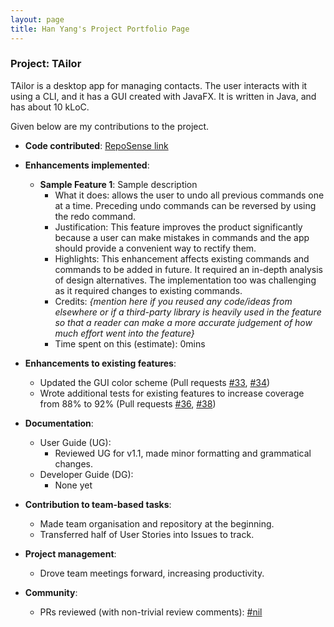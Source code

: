 ```yaml
---
layout: page
title: Han Yang's Project Portfolio Page
---
```


### Project: TAilor

TAilor is a desktop app for managing contacts. The user interacts with it using a CLI, and it has a GUI 
created with JavaFX. It is written in Java, and has about 10 kLoC.

Given below are my contributions to the project.

* **Code contributed**: [RepoSense link](https://nus-cs2103-ay2122s2.github.io/tp-dashboard/?search=festivecat&breakdown=true)

* **Enhancements implemented**:
  * **Sample Feature 1**: Sample description
    * What it does: 
    allows the user to undo all previous commands one at a time. Preceding undo commands can be reversed by using the redo command.
    * Justification: 
    This feature improves the product significantly because a user can make mistakes in commands and the app should provide a convenient way to rectify them.
    * Highlights: 
    This enhancement affects existing commands and commands to be added in future. It required an in-depth analysis of design alternatives. The implementation too was challenging as it required changes to existing commands.
    * Credits: 
    *{mention here if you reused any code/ideas from elsewhere or if a third-party library is heavily used in the feature so that a reader can make a more accurate judgement of how much effort went into the feature}*
    * Time spent on this (estimate):
    0mins

* **Enhancements to existing features**:
  * Updated the GUI color scheme (Pull requests [\#33](), [\#34]())
  * Wrote additional tests for existing features to increase coverage from 88% to 92% (Pull requests [\#36](), [\#38]())

* **Documentation**:
  * User Guide (UG):
    * Reviewed UG for v1.1, made minor formatting and grammatical changes.
  * Developer Guide (DG):
    * None yet

* **Contribution to team-based tasks**:
  * Made team organisation and repository at the beginning.
  * Transferred half of User Stories into Issues to track.
  
* **Project management**:
  * Drove team meetings forward, increasing productivity.

* **Community**:
  * PRs reviewed (with non-trivial review comments): [\#nil]()
  